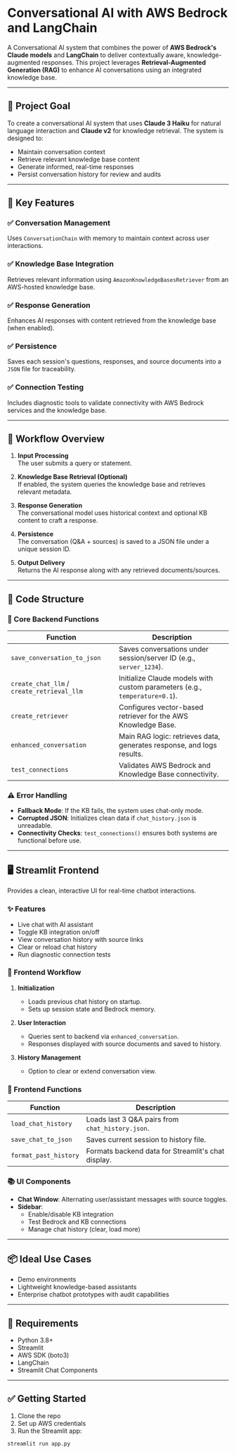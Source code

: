 # Conversational AI with AWS Bedrock and LangChain

A Conversational AI system that combines the power of **AWS Bedrock's Claude models** and **LangChain** to deliver contextually aware, knowledge-augmented responses. This project leverages **Retrieval-Augmented Generation (RAG)** to enhance AI conversations using an integrated knowledge base.

---

## 🚀 Project Goal

To create a conversational AI system that uses **Claude 3 Haiku** for natural language interaction and **Claude v2** for knowledge retrieval. The system is designed to:

- Maintain conversation context  
- Retrieve relevant knowledge base content  
- Generate informed, real-time responses  
- Persist conversation history for review and audits  

---

## 🧠 Key Features

### ✅ Conversation Management
Uses `ConversationChain` with memory to maintain context across user interactions.

### ✅ Knowledge Base Integration
Retrieves relevant information using `AmazonKnowledgeBasesRetriever` from an AWS-hosted knowledge base.

### ✅ Response Generation
Enhances AI responses with content retrieved from the knowledge base (when enabled).

### ✅ Persistence
Saves each session's questions, responses, and source documents into a `JSON` file for traceability.

### ✅ Connection Testing
Includes diagnostic tools to validate connectivity with AWS Bedrock services and the knowledge base.

---

## 🔄 Workflow Overview

1. **Input Processing**  
   The user submits a query or statement.

2. **Knowledge Base Retrieval (Optional)**  
   If enabled, the system queries the knowledge base and retrieves relevant metadata.

3. **Response Generation**  
   The conversational model uses historical context and optional KB content to craft a response.

4. **Persistence**  
   The conversation (Q&A + sources) is saved to a JSON file under a unique session ID.

5. **Output Delivery**  
   Returns the AI response along with any retrieved documents/sources.

---

## 🧱 Code Structure

### 🔧 Core Backend Functions

| Function | Description |
|---------|-------------|
| `save_conversation_to_json` | Saves conversations under session/server ID (e.g., `server_1234`). |
| `create_chat_llm` / `create_retrieval_llm` | Initialize Claude models with custom parameters (e.g., `temperature=0.1`). |
| `create_retriever` | Configures vector-based retriever for the AWS Knowledge Base. |
| `enhanced_conversation` | Main RAG logic: retrieves data, generates response, and logs results. |
| `test_connections` | Validates AWS Bedrock and Knowledge Base connectivity. |

### ⚠️ Error Handling

- **Fallback Mode**: If the KB fails, the system uses chat-only mode.
- **Corrupted JSON**: Initializes clean data if `chat_history.json` is unreadable.
- **Connectivity Checks**: `test_connections()` ensures both systems are functional before use.

---

## 🖥️ Streamlit Frontend

Provides a clean, interactive UI for real-time chatbot interactions.

### ✨ Features

- Live chat with AI assistant  
- Toggle KB integration on/off  
- View conversation history with source links  
- Clear or reload chat history  
- Run diagnostic connection tests  

### 🔁 Frontend Workflow

1. **Initialization**
   - Loads previous chat history on startup.
   - Sets up session state and Bedrock memory.

2. **User Interaction**
   - Queries sent to backend via `enhanced_conversation`.
   - Responses displayed with source documents and saved to history.

3. **History Management**
   - Option to clear or extend conversation view.

### 🧩 Frontend Functions

| Function | Description |
|---------|-------------|
| `load_chat_history` | Loads last 3 Q&A pairs from `chat_history.json`. |
| `save_chat_to_json` | Saves current session to history file. |
| `format_past_history` | Formats backend data for Streamlit's chat display. |

### 📚 UI Components

- **Chat Window**: Alternating user/assistant messages with source toggles.  
- **Sidebar**:
  - Enable/disable KB integration  
  - Test Bedrock and KB connections  
  - Manage chat history (clear, load more)  

---

## 📦 Ideal Use Cases

- Demo environments  
- Lightweight knowledge-based assistants  
- Enterprise chatbot prototypes with audit capabilities  

---

## 🔧 Requirements

- Python 3.8+  
- Streamlit  
- AWS SDK (boto3)  
- LangChain  
- Streamlit Chat Components  

---

## ✅ Getting Started

1. Clone the repo  
2. Set up AWS credentials  
3. Run the Streamlit app:

```bash
streamlit run app.py
